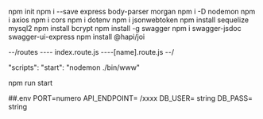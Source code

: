 npm init
npm i --save express body-parser morgan
npm i -D nodemon
npm i axios
npm i cors
npm i dotenv
npm i jsonwebtoken
npm install sequelize mysql2
npm install bcrypt
npm install -g swagger
npm i swagger-jsdoc swagger-ui-express
npm install @hapi/joi

--/routes
---- index.route.js
----[name].route.js
--/

"scripts":
"start": "nodemon ./bin/www"

npm run start

##.env
PORT=numero
API_ENDPOINT= /xxxx
DB_USER= string
DB_PASS= string
